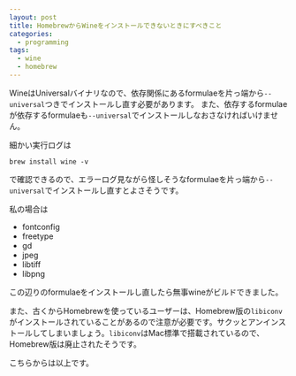 ```yaml
---
layout: post
title: HomebrewからWineをインストールできないときにすべきこと
categories:
  - programming
tags:
  - wine
  - homebrew
---
```


WineはUniversalバイナリなので、依存関係にあるformulaeを片っ端から`--universal`つきでインストールし直す必要があります。
また、依存するformulaeが依存するformulaeも`--universal`でインストールしなおさなければいけません。

細かい実行ログは

```shell
brew install wine -v
```

で確認できるので、エラーログ見ながら怪しそうなformulaeを片っ端から`--universal`でインストールし直すとよさそうです。

私の場合は

- fontconfig
- freetype
- gd
- jpeg
- libtiff
- libpng

この辺りのformulaeをインストールし直したら無事wineがビルドできました。



また、古くからHomebrewを使っているユーザーは、Homebrew版の`libiconv`がインストールされていることがあるので注意が必要です。サクッとアンインストールしてしまいましょう。`libiconv`はMac標準で搭載されているので、Homebrew版は廃止されたそうです。

こちらからは以上です。
